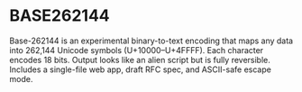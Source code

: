 # BASE262144
Base-262144 is an experimental binary-to-text encoding that maps any data into 262,144 Unicode symbols (U+10000–U+4FFFF). Each character encodes 18 bits. Output looks like an alien script but is fully reversible. Includes a single-file web app, draft RFC spec, and ASCII-safe escape mode.
